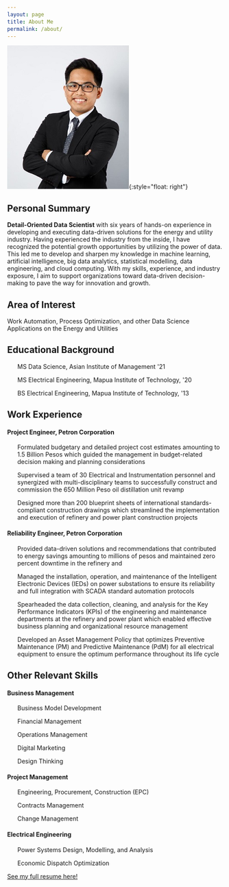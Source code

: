 ```yaml
---
layout: page
title: About Me
permalink: /about/
---
```


![jephraim_manansala](assets/jcm.jpeg){:style="float: right"}


<h2> Personal Summary </h2>

<p> <b>Detail-Oriented Data Scientist</b> with six years of hands-on experience in developing and executing data-driven solutions for the energy and utility industry. Having experienced the industry from the inside, I have recognized the potential growth opportunities by utilizing the power of data. This led me to develop and sharpen my knowledge in machine learning, artificial intelligence, big data analytics, statistical modelling, data engineering, and cloud computing. With my skills, experience, and industry exposure, I aim to support organizations toward data-driven decision-making to pave the way for innovation and growth. </p>

<h2> Area of Interest</h2>
<p> Work Automation, Process Optimization, and other Data Science Applications on the Energy and Utilities </p>

<h2> Educational Background </h2>

<ul> MS Data Science, Asian Institute of Management '21 </ul>
<ul> MS Electrical Engineering, Mapua Institute of Technology, '20 </ul>
<ul> BS Electrical Engineering, Mapua Institute of Technology, '13 </ul>


<h2> Work Experience </h2>

<h4> Project Engineer, Petron Corporation </h4>

<ul> Formulated budgetary and detailed project cost estimates amounting to 1.5 Billion Pesos which guided the management in budget-related decision making and planning considerations </ul>
<ul> Supervised a team of 30 Electrical and Instrumentation personnel and synergized with multi-disciplinary teams to successfully construct and commission the 650 Million Peso oil distillation unit revamp  </ul>
<ul> Designed more than 200 blueprint sheets of international standards-compliant construction drawings which streamlined the implementation and execution of refinery and power plant construction projects </ul>

<h4> Reliability Engineer, Petron Corporation </h4>

<ul> Provided data-driven solutions and recommendations that contributed to energy savings amounting to millions of pesos and maintained zero percent downtime in the refinery and  </ul>
<ul> Managed the installation, operation, and maintenance of the Intelligent Electronic Devices (IEDs) on power substations to ensure its reliability and full integration with SCADA standard automation protocols </ul>
<ul> Spearheaded the data collection, cleaning, and analysis for the Key Performance Indicators (KPIs) of the engineering and maintenance departments at the refinery and power plant which enabled effective business planning and organizational resource management </ul>
<ul> Developed an Asset Management Policy that optimizes Preventive Maintenance (PM) and Predictive Maintenance (PdM) for all electrical equipment to ensure the optimum performance throughout its life cycle </ul>

<h2> Other Relevant Skills </h2>

<h4> Business Management</h4>
<ul> Business Model Development </ul>
<ul> Financial Management </ul>
<ul> Operations Management </ul>
<ul> Digital Marketing </ul>
<ul> Design Thinking </ul>

<h4> Project Management</h4>
<ul> Engineering, Procurement, Construction (EPC) </ul>
<ul> Contracts Management </ul>
<ul> Change Management </ul>

<h4> Electrical Engineering </h4>
<ul> Power Systems Design, Modelling, and Analysis </ul>
<ul> Economic Dispatch Optimization </ul>

[See my full resume here!](assets/Jephraim_Manansala_CV.pdf "Resume")

